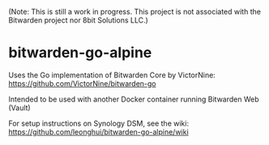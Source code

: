 (Note: This is still a work in progress. This project is not associated with the Bitwarden project nor 8bit Solutions LLC.)

# bitwarden-go-alpine

Uses the Go implementation of Bitwarden Core by VictorNine: https://github.com/VictorNine/bitwarden-go

Intended to be used with another Docker container running Bitwarden Web (Vault)

For setup instructions on Synology DSM, see the wiki: https://github.com/leonghui/bitwarden-go-alpine/wiki
